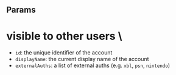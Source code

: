 ## Params 
# visible to other users \

- `id`: the unique identifier of the account
- `displayName`: the current display name of the account
- `externalAuths`: a list of external auths (e.g. `xbl`, `psn`, `nintendo`)
